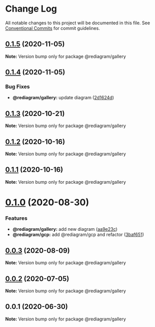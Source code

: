 # Change Log

All notable changes to this project will be documented in this file.
See [Conventional Commits](https://conventionalcommits.org) for commit guidelines.

## [0.1.5](https://github.com/kamiazya/rediagram/compare/@rediagram/gallery@0.1.4...@rediagram/gallery@0.1.5) (2020-11-05)

**Note:** Version bump only for package @rediagram/gallery





## [0.1.4](https://github.com/kamiazya/rediagram/compare/@rediagram/gallery@0.1.3...@rediagram/gallery@0.1.4) (2020-11-05)


### Bug Fixes

* **@rediagram/gallery:** update diagram ([2d1624d](https://github.com/kamiazya/rediagram/commit/2d1624d4b3a684e85a7e5d59059886c76c24bff0))





## [0.1.3](https://github.com/kamiazya/rediagram/compare/@rediagram/gallery@0.1.2...@rediagram/gallery@0.1.3) (2020-10-21)

**Note:** Version bump only for package @rediagram/gallery





## [0.1.2](https://github.com/kamiazya/rediagram/compare/@rediagram/gallery@0.1.1...@rediagram/gallery@0.1.2) (2020-10-16)

**Note:** Version bump only for package @rediagram/gallery





## [0.1.1](https://github.com/kamiazya/rediagram/compare/@rediagram/gallery@0.1.0...@rediagram/gallery@0.1.1) (2020-10-16)

**Note:** Version bump only for package @rediagram/gallery





# [0.1.0](https://github.com/kamiazya/rediagram/compare/@rediagram/gallery@0.0.3...@rediagram/gallery@0.1.0) (2020-08-30)


### Features

* **@rediagram/gallery:** add new diagram ([aa9e23c](https://github.com/kamiazya/rediagram/commit/aa9e23c4e8b354c882c74261747dad9e9551763c))
* **@rediagram/gcp:** add @rediagram/gcp and refactor ([3baf651](https://github.com/kamiazya/rediagram/commit/3baf6514b6b1fb7156fb44236ed316113e6ea049))





## [0.0.3](https://github.com/kamiazya/rediagram/compare/@rediagram/gallery@0.0.2...@rediagram/gallery@0.0.3) (2020-08-09)

**Note:** Version bump only for package @rediagram/gallery





## [0.0.2](https://github.com/kamiazya/rediagram/compare/@rediagram/gallery@0.0.1...@rediagram/gallery@0.0.2) (2020-07-05)

**Note:** Version bump only for package @rediagram/gallery





## 0.0.1 (2020-06-30)

**Note:** Version bump only for package @rediagram/gallery

